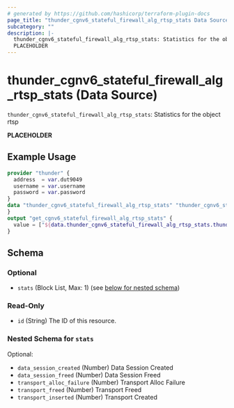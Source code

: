 ```yaml
---
# generated by https://github.com/hashicorp/terraform-plugin-docs
page_title: "thunder_cgnv6_stateful_firewall_alg_rtsp_stats Data Source - terraform-provider-thunder"
subcategory: ""
description: |-
  thunder_cgnv6_stateful_firewall_alg_rtsp_stats: Statistics for the object rtsp
  PLACEHOLDER
---
```


# thunder_cgnv6_stateful_firewall_alg_rtsp_stats (Data Source)

`thunder_cgnv6_stateful_firewall_alg_rtsp_stats`: Statistics for the object rtsp

__PLACEHOLDER__

## Example Usage

```terraform
provider "thunder" {
  address  = var.dut9049
  username = var.username
  password = var.password
}
data "thunder_cgnv6_stateful_firewall_alg_rtsp_stats" "thunder_cgnv6_stateful_firewall_alg_rtsp_stats" {
}
output "get_cgnv6_stateful_firewall_alg_rtsp_stats" {
  value = ["${data.thunder_cgnv6_stateful_firewall_alg_rtsp_stats.thunder_cgnv6_stateful_firewall_alg_rtsp_stats}"]
}
```

<!-- schema generated by tfplugindocs -->
## Schema

### Optional

- `stats` (Block List, Max: 1) (see [below for nested schema](#nestedblock--stats))

### Read-Only

- `id` (String) The ID of this resource.

<a id="nestedblock--stats"></a>
### Nested Schema for `stats`

Optional:

- `data_session_created` (Number) Data Session Created
- `data_session_freed` (Number) Data Session Freed
- `transport_alloc_failure` (Number) Transport Alloc Failure
- `transport_freed` (Number) Transport Freed
- `transport_inserted` (Number) Transport Created


